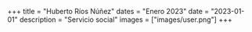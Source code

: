 +++
title = "Huberto Ríos Núñez"
dates = "Enero 2023"
date = "2023-01-01"
description = "Servicio social"
images = ["images/user.png"]
+++
